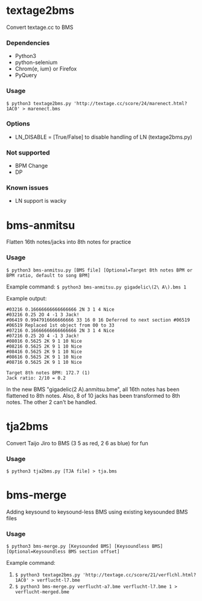 # textage2bms
Convert textage.cc to BMS

### Dependencies
- Python3
- python-selenium
- Chrom{e, ium} or Firefox
- PyQuery

### Usage
`$ python3 textage2bms.py 'http://textage.cc/score/24/marenect.html?1AC0' > marenect.bms`

### Options
- LN_DISABLE = [True/False] to disable handling of LN (textage2bms.py)

### Not supported
- BPM Change
- DP

### Known issues
- LN support is wacky

# bms-anmitsu
Flatten 16th notes/jacks into 8th notes for practice

### Usage
`$ python3 bms-anmitsu.py [BMS file] [Optional=Target 8th notes BPM or BPM ratio, default to song BPM]`

Example command: `$ python3 bms-anmitsu.py gigadelic\(2\ A\).bms 1`

Example output:
```
#03216 0.16666666666666666 2N 3 1 4 Nice
#03216 0.25 2O 4 -1 3 Jack!
#06419 0.9947916666666666 33 16 0 16 Deferred to next section #06519
#06519 Replaced 1st object from 00 to 33
#07216 0.16666666666666666 2N 3 1 4 Nice
#07216 0.25 2O 4 -1 3 Jack!
#08016 0.5625 2K 9 1 10 Nice
#08216 0.5625 2K 9 1 10 Nice
#08416 0.5625 2K 9 1 10 Nice
#08616 0.5625 2K 9 1 10 Nice
#08716 0.5625 2K 9 1 10 Nice

Target 8th notes BPM: 172.7 (1)
Jack ratio: 2/10 = 0.2
```

In the new BMS "gigadelic(2 A).anmitsu.bme", all 16th notes has been flattened to 8th notes. Also, 8 of 10 jacks has been transformed to 8th notes. The other 2 can't be handled.

# tja2bms
Convert Taijo Jiro to BMS (3 5 as red, 2 6 as blue) for fun

### Usage
`$ python3 tja2bms.py [TJA file] > tja.bms`

# bms-merge
Adding keysound to keysound-less BMS using existing keysounded BMS files

### Usage
`$ python3 bms-merge.py [Keysounded BMS] [Keysoundless BMS] [Optional=Keysoundless BMS section offset]`

Example command: 
1. `$ python3 textage2bms.py 'http://textage.cc/score/21/verflchl.html?1AC0' > verflucht-l7.bme`
2. `$ python3 bms-merge.py verflucht-a7.bme verflucht-l7.bme 1 > verflucht-merged.bme`